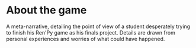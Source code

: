 # About the game

A meta-narrative, detailing the point of view of a student desperately trying to finish his Ren'Py game as his finals project. Details are drawn from personal experiences and worries of what could have happened.
